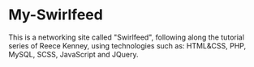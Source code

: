 # My-Swirlfeed

This is a networking site called "Swirlfeed", following along the tutorial series of Reece Kenney, 
using technologies such as: HTML&CSS, PHP, MySQL, SCSS, JavaScript and JQuery.
